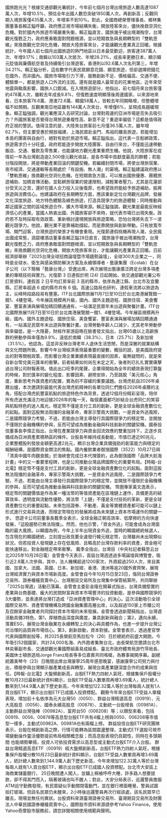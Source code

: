國旅跑光光？根據交通部觀光署統計，今年前七個月台灣出境旅遊人數高達1087萬人次，年增10.5%，預估全年出國人數恐突破1850萬人次，再創新高；反觀同期入境旅客僅435萬人次，年增率不到10%。對此，全國商總榮譽理事長、鄉林集團董事長賴正鎰呼籲，政府應正視市場結構失衡，開放陸客來台，儘快挽救空洞化危機。對於國內外旅遊市場嚴重失衡，賴正鎰直言，國旅幾乎被出境潮掏空，台灣觀光復甦乏力，政府應勇敢面對問題根源，並以短期救急與長期轉型的「雙軌思維」來挽救觀光空洞化危機，開放大陸旅客來台，才能讓觀光產業真正回暖。根據統計，今年國人前七個月出國旅遊的熱門地區以日本最受歡迎，旅客達387萬人次、年增9.17%；南韓以103萬人次居次、年增28.21%，成長率更勝日本，顯示韓元貶值與廉價航空普及持續吸引台灣遊客。香港則以92.6萬人次名列第三，年增34.21%。賴正鎰分析，這些數字代表民眾願意花錢、願意旅遊，但卻選擇把錢花在國外，而非國內。國旅市場吸引力下滑，服務創新不足、價格偏高、交通不便、體驗單一，都是旅遊人口外流的主因。還有就是國人最常去的花東地區，近年來受地震與颱風影響，國旅人口銳減。在入境旅遊部分，他指出，前七個月來台旅客僅約478萬人次，雖較去年成長9.8%，但復甦速度明顯落後周邊國家。以來源地來看，日本旅客76.6萬、港澳72.6萬、韓國58萬人，皆較去年同期略增，但整體增幅不如預期。反觀東南亞地區雖有144萬人次來台，年增僅6%，呈現成長趨緩現象。賴正鎰強調，觀光署應深入去研究討論，台灣對周邊的亞洲市場是否失去吸引力？外國旅客是否覺得台灣旅遊重複性高、新意不足？重遊率偏低？這都是值得政府正視的警訊。值得注意的是，大陸來台旅客前七月僅36.5萬人次，雖年增62.7%，但主要受惠於開放福建、上海民眾赴金門、馬祖的離島旅遊，若能增加本島的團客與自由行，絕對有助於旅遊市場。賴正鎰指出，這代表一旦鬆綁政策，旅遊需求仍十分旺盛。政府若能逐步開放大陸團客、自由行來台，不僅能迅速帶動飯店、交通、餐飲及零售業，也能讓地方觀光產業重燃生機。他說，大陸旅客在疫情前一年為台灣創造逾2,500億元觀光收益，是各市場中貢獻度最高的群體；若能分階段開放，將是帶動產業回溫的關鍵契機。若繼續封閉市場，將使台灣旅宿業、夜市經濟、交通運輸等長期處於「有設施、無人潮」的窘境。賴正鎰建議政府應以「雙軌思維」挽救觀光空洞化危機。在短期救急方面，可以推出國旅優惠、團體旅遊補助、加碼宣傳活動，並鬆綁旅宿業的營運限制，減輕業者壓力。尤其是花蓮部分受天災之苦，還好在國人合力投入災後復原，也希望政府能給予旅遊補助，振興旅遊與消費信心。他建議政府在長期轉型方面，應該重新定位台灣觀光品牌，發展文化深度旅遊、地方特色體驗及綠色旅遊，打造具競爭力的旅遊體驗；同時推動與鄰近國家之間的區域旅遊合作，擴大市場來源。賴正鎰強調，觀光業是最能反映經濟信心的產業。當國人熱衷出國、外國旅客卻不來時，就代表市場已出現失衡。政府若不及時採取有效政策、重新檢討邊境開放與旅遊策略，恐怕台灣將失去下一波觀光競爭力。他說，觀光業不是靠補助撐起，而是靠開放與創新帶動。只有放寬市場、開門迎客，台灣旅遊的榮景才有機會重現。光復節連假桃機再現人潮，全民瘋出國成常態，涵碧樓酒店董事長賴正鎰28日直言，國旅幾乎被出境潮掏空，台灣觀光復甦乏力，政府應勇敢面對問題根源，並以短期救急與長期轉型的「雙軌思維」來挽救觀光空洞化危機，開放大陸旅客來台，才能讓觀光產業真正回暖。日前經濟部舉辦「2025台灣全球招商論壇暨市場趨勢論壇」，全球300大企業之一，同時是全球水、衛生與感染預防解決方案及永續領導者 - 藝康集團（Ecolab）在台子公司（以下簡稱「藝康台灣」）受邀出席，再次展現出藝康廣泛跨足台灣多項產業的專精技術與實力。光復節 3 日連假於明 (24) 日起開始，依交通部觀光署公布訂房資料，連假首 2 日平均訂房率前 3 高的縣市，依序為連江縣、台北市及宜蘭縣，訂房率超過 6 成的縣市共有 6 個。高速公路局也研判，連假車流將以旅遊為主，尖峰時段路段易有壅塞。ITF台北國際旅展11月7日至10日於台北南港展覽館一館1、4樓登場。今年展區規模再升級，國內、國外主題遊程、國旅住宿、美食饗宴、豐富表演與展場加碼回饋通通有，一站滿足民眾年末出遊與聚餐計畫。ITF台北國際旅展11月7日至10日於台北南港展覽館一館1、4樓登場。今年展區規模再升級，國內、國外主題遊程、國旅住宿、美食饗宴、豐富表演與展場加碼回饋通通有，一站滿足民眾年末出遊與聚餐計畫。台灣勞動年齡人口減少，尤其老年勞動參與率偏低，是一大隱憂，財經作家游庭皓在臉書發文指出，台灣65歲以上高齡族群的勞動參與率僅為9.9%，遠低於南韓（38.3%）、日本（25.7%）及新加坡（31.5%）。他認為，這並非反映台灣老年人退休生活悠閒，而是深層的就業結構與文化問題所致。影響今年台灣經濟表現最重要的變數，概括的說，是美國政府提出的對等關稅政策，而影響台灣企業業績表現最直接的因素，毫無疑問的，就是來自新台幣兌美元匯率的衝擊。前者結果如何尚在未定之天，後者則已扎扎實實痛擊過台灣公司財報表現。值此出口旺季的尾聲，企業得開始為全年的績效表現打算盤的時候，對於匯率的變化程度、影響因素、避險安排，乃至跳脫「美元核心」角度，重新思考外匯資產的配置，實為刻不容緩的重要議題。台灣虎航自2026年桌曆出爐，本次邀請到最能代表台灣虎航精神的各單位同仁們擔任2026年桌曆的主角，搭配台灣虎航豐富航點的旅遊特色作為背景，透過12個月份精彩呈現，陪伴所有虎迷充滿活力地迎接2026年的每一天，每個畫面都巧妙結合台虎同仁的笑容與航點特色的迷人風光。穩定幣不僅是支付工具的創新，更是全球金融資產數位化的起點。面對這股無法阻擋的金融革命，專家示警兩大挑戰，一是資金外逃風險，二是國際競爭力考驗，不過，若能由台灣主導發行具國際競爭力的穩定幣，並開放不僅限於金融機構的參與，反而可望成為推動金融與科技創新的關鍵契機。國泰投信董事長李偉正指出，台灣在產業競爭力與資金回流效應的雙重加持下，正逐步具備成為亞洲資產累積熱區的條件。台股長年維持成長動能，市值已達近90兆元，企業整體股利發放金額更高達2兆元，顯示台灣企業具備強勁的創富能力與穩定的報酬結構，是國際資金關注的焦點。國內餐飲業者御嵿國際（3522）10月27日與「清真中國牛肉麵食館」於海峽會完成日本代理簽約，此為御嵿國際「品牌大航海計畫」中的又一重要里程碑，也是公司推動台灣品牌國際化的重要布局。【時報-台北電】穩定幣不僅是支付工具的創新，更是全球金融資產數位化的起點。面對這股無法阻擋的金融革命，專家示警兩大挑戰，一是資金外逃風險，二是國際競爭力考驗，不過，若能由台灣主導發行具國際競爭力的穩定幣，並開放不僅限於金融機構的參與，反而可望成為推動金融與科技創新的關鍵契機。 幣圈專家黃文逸表示，穩定幣的關鍵價值是作為某一種法幣的等值資產能在區塊鏈上運作，具備更高的結算效率、透明度與流動性優勢，將法幣「上鏈」不僅是支付技術的革新，更是全球資產數位化的重要起點，未來包括證券、不動產、黃金等實體資產都可能可以鏈上形式進行交易與流通，而穩定幣現在的發展將成為未來鏈上資本市場運作的關鍵一步。 悠遊卡公司前董事長戴季全表示，全球金融正朝高效率、低摩擦的方向快速發展，「這股趨勢已無法阻擋」。然而，他也示警，「資金外逃」可能會成為台灣面臨的最大風險。以韓國為例，今年上半年出現資金外逃，當時的韓國總統候選人，包含現在的韓國總統，立刻提出政見要全速發行韓元穩定幣，台灣雖尚未出現類似狀況，但若投資人發現鏈上存在低風險、且略高於台灣存款利率的資產，資金極可能快速移出，對金融穩定帶來衝擊。 戴季全指出，台灣目（中央社記者蘇思云台北2025年10月28日電）金管會今天表示，首屆台灣週透過多場論壇與博覽會，吸引近2.8萬人次參與，其中，法人機構超過1200家次，外資超過250人次，來自美國、加拿大、法國、英國、日本、新加坡、香港、澳洲等逾20國外賓齊聚，展現台灣經濟實力與資本市場新高度。金管會自今年10月15日至23日，偕同台灣證券交易所、證券櫃檯買賣中心、台灣期貨交易所及台灣集中保管結算所，共同舉辦「2025台灣週」活動已落幕。金管會主委彭金隆在開幕式指出，台灣具備堅實的產業與台商基礎、龐大的民間財富與資本市場豐沛的投資動能，是參與國際競爭的3大優勢，並表達將台灣打造成「亞洲資產管理中心」的決心。這次活動吸引全球國際交易所、資產管理機構及跨國金融集團高層出席，以及超過150家上市櫃公司及百餘家金融業者共同探討資本市場的未來發展。金管會透過新聞稿指出，台灣週活動具備3特色，第1，厚植商品深度與廣度，兼具創新與融合；第2，邁向永續，落實ESG，展現台灣金融業在永續轉型上的決心與具體作為，也進一步提升台灣公司治理的品質與市場信心。第3，創新啟動，資本對接。金管會表示，透過產官學代表與國際創投等，共2025長榮航空馬拉松今（26）日於總統府前盛大開跑，今年吸引52個國家、共計24,000名海、內外跑者集聚台北，由長榮航空邀請台北市林奕華副市長、交通部觀光署國際組黃易成組長、臺北市政府體育局游竹萍局長、美國休士頓旅遊局Jorge Franz局長等多位嘉賓共同鳴槍，為賽事揭開序幕。副總統蕭美琴今（23）日晚間出席台灣康寧25周年感恩晚宴，感謝康寧公司努力與付出，積極參與台灣顯示器產業成長與轉型，展現台美產業鏈深度合作的成果與信任。【時報-台北電】大盤頻創新高，台股ETF熱力四射人氣旺，根據集保戶股權分散10月23日最新統計資料顯示，台股ETF受益人數單周再增3.69萬人，統計總人數來到1,144.9萬人創下歷史新高，今年來增加122.32萬人等於台灣每兩人就有1人買台股ETF，顯示出台股ETF已成國人投資標配。 觀察今年來台股ETF受益人單檔表現，增加前十名依序為元大台灣50（0050）、群益台灣精選高息（00919）、元大高股息（0056）、國泰永續高股息（00878）、主動統一台股增長（00981A）、主動群益台灣強棒（00982A）、富邦台50（006208）等；以類型來看，包括00919、0056、00878等高息型台股ETF共有4檔上榜與0050、006208等市值型一樣多，主動式00982A、00981A也有兩檔上榜。 群益投信台股ETF研究團隊表示，台股在頻創新高之際，行情可能轉為區間震盪整理，主動式ETF選股可視市場變動操作靈活優勢提前佈局相關概念股；而高息股表現仍具韌性，同時在多頭期間 也能順勢攀揚，投資人可依投資需求以高息型或主動式台股ETF介入台股。 群益台灣精選高息ETF（00919）經大盤頻創新高，台股ETF熱力四射人氣旺，根據集保戶股權分散10月23日最新統計資料顯示，台股ETF受益人數單周再增3.69萬人，統計總人數來到1,144.9萬人創下歷史新高，今年來增加122.32萬人等於台灣每兩人就有1人買台股ETF，顯示出台股ETF已成國人投資標配。台北市大安區上海商業儲蓄銀行， 25日晚間遭人闖入，並鋪上棉被呼呼大睡，許多路人想要提款，卻不得其門而入，隔著玻璃也叫不醒人；對此，大安分局表示，巡邏警員擔服ATM巡守勤務發現，有民眾疑似手動關閉電動門，並在銀行裡面睡覺，警員試圖拍打玻璃，但該名民眾仍未醒來，2小時後巡邏警員再次行經該處，該名民眾早已離去，現場並無任何異狀。台股資料來源臺灣證券交易所、臺灣期貨交易所及財團法人中華民國證券櫃檯買賣中心，國際股市資料來源請參考Yahoo Finance。使用Yahoo奇摩股市服務前，請您詳閱相關使用規範與聲明。